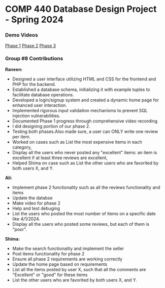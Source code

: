 # COMP 440 Database Design Project - Spring 2024

### Demo Videos
[Phase 1](https://www.youtube.com/watch?v=AJ_xxH46lUY) [Phase 2](https://www.youtube.com/watch?v=kK-RkTa8hZg) [Phase 3](https://www.youtube.com/watch?v=PiKbSdpAdBU) 


###  Group #8 Contributions

**Raneen:**
- Designed a user interface utilizing HTML and CSS for the frontend and PHP for the backend.
- Established a database schema, initializing it with example tuples to facilitate database operations.
- Developed a login/signup system and created a dynamic home page for enhanced user interaction.
- Implemented rigorous input validation mechanisms to prevent SQL injection vulnerabilities.
- Documented Phase 1 progress through comprehensive video recording.
- I did designing portion of our phase 2.
- Testing both phases.Also made sure,  a user can ONLY write one review per item.
- Worked on cases such as List the most expensive items in each category,
- Display all the users who never posted any "excellent" items: an item is excellent if at least three reviews are excellent,
- Helped Shima on case such as List the other users who are favorited by both users X, and Y.
  
**Ali:**
- Implement phase 2 functionality such as all the reviews functionality and items
- Update the databse 
- Make video for phase 2
- Help and test debuging
- List the users who posted the most number of items on a specific date like 4/1/2024.
- Display all the users who posted some reviews, but each of them is "poor".

**Shima:**
- Make the search functionality and implement the seller
- Post items functionality for phase 2 
- Ensure all phase 2 requirements are working correctly
- Update the home page based on requirements
- List all the items posted by user X, such that all the comments are "Excellent" or "good" for these items
- List the other users who are favorited by both users X, and Y. 
